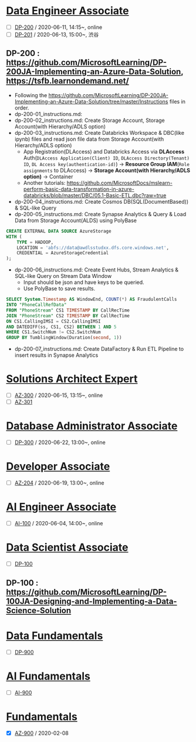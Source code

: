 # [Data Engineer Associate](https://docs.microsoft.com/ko-kr/learn/certifications/azure-data-engineer)
 - [ ] [DP-200](https://docs.microsoft.com/ko-kr/learn/certifications/exams/dp-200) / 2020-06-11, 14:15~, online
 - [ ] [DP-201](https://docs.microsoft.com/ko-kr/learn/certifications/exams/dp-201) / 2020-06-13, 15:00~, 渋谷
## DP-200 : https://github.com/MicrosoftLearning/DP-200JA-Implementing-an-Azure-Data-Solution, https://tsfb.learnondemand.net/
 - Following the https://github.com/MicrosoftLearning/DP-200JA-Implementing-an-Azure-Data-Solution/tree/master/Instructions files in order.
 - dp-200-01_instructions.md: 
 - dp-200-02_instructions.md: Create Storage Account, Storage Account(with Hierarchy/ADLS option)
 - dp-200-03_instructions.md: Create Databricks Workspace & DBC(like ipynb) files and read json file data from Storage Account(with Hierarchy/ADLS option)
     - App Registration(DLAccess) and Databricks Access via **DLAccess** Auth(`DLAccess Application(Client) ID`, `DLAccess Directory(Tenant) ID`, `DL Access key(authentication-id)`) → **Resource Group IAM**(`Role assignments` to DLAccess) → **Storage Account(with Hierarchy/ADLS option)** → Container
     - Another tutorials:     https://github.com/MicrosoftDocs/mslearn-perform-basic-data-transformation-in-azure-databricks/blob/master/DBC/05.1-Basic-ETL.dbc?raw=true
 - dp-200-04_instructions.md: Create Cosmos DB(SQL(DocumentBased)) & SQL-like Query
 - dp-200-05_instructions.md: Create Synapse Analytics & Query & Load Data from Storage Account(ALDS) using PolyBase
```sql
CREATE EXTERNAL DATA SOURCE AzureStorage
WITH (
    TYPE = HADOOP,
    LOCATION = 'abfs://data@awdlsstudxx.dfs.core.windows.net',
    CREDENTIAL = AzureStorageCredential
);
```
 - dp-200-06_instructions.md: Create Event Hubs, Stream Analytics & SQL-like Query on Stream Data Window
   - Input should be json and have keys to be queried.
   - Use PolyBase to save results.
```sql
SELECT System.Timestamp AS WindowEnd, COUNT(*) AS FraudulentCalls
INTO "PhoneCallRefData"
FROM "PhoneStream" CS1 TIMESTAMP BY CallRecTime
JOIN "PhoneStream" CS2 TIMESTAMP BY CallRecTime
ON CS1.CallingIMSI = CS2.CallingIMSI
AND DATEDIFF(ss, CS1, CS2) BETWEEN 1 AND 5
WHERE CS1.SwitchNum != CS2.SwitchNum
GROUP BY TumblingWindow(Duration(second, 1))
```
 - dp-200-07_instructions.md: Create DataFactory & Run ETL Pipeline to insert results in Synapse Analytics

# [Solutions Architect Expert](https://docs.microsoft.com/ko-kr/learn/certifications/azure-solutions-architect)
 - [ ] [AZ-300](https://docs.microsoft.com/ko-kr/learn/certifications/exams/az-300) / 2020-06-15, 13:15~, online
 - [ ] [AZ-301](https://docs.microsoft.com/ko-kr/learn/certifications/exams/az-301)

# [Database Administrator Associate](https://docs.microsoft.com/ko-kr/learn/certifications/azure-database-administrator-associate)
 - [ ] [DP-300](https://docs.microsoft.com/ko-kr/learn/certifications/exams/dp-300) / 2020-06-22, 13:00~, online

# [Developer Associate](https://docs.microsoft.com/ko-kr/learn/certifications/azure-developer)
 - [ ] [AZ-204](https://docs.microsoft.com/ko-kr/learn/certifications/exams/az-204) / 2020-06-19, 13:00~, online

# [AI Engineer Associate](https://docs.microsoft.com/ko-kr/learn/certifications/azure-ai-engineer)
 - [ ] [AI-100](https://docs.microsoft.com/ko-kr/learn/certifications/exams/ai-100) / 2020-06-04, 14:00~, online

# [Data Scientist Associate](https://docs.microsoft.com/ko-kr/learn/certifications/azure-data-scientist)
 - [ ] [DP-100](https://docs.microsoft.com/ko-kr/learn/certifications/exams/dp-100)
## DP-100 : https://github.com/MicrosoftLearning/DP-100JA-Designing-and-Implementing-a-Data-Science-Solution

# [Data Fundamentals](https://docs.microsoft.com/ko-kr/learn/certifications/azure-data-fundamentals)
 - [ ] [DP-900](https://docs.microsoft.com/ko-kr/learn/certifications/exams/dp-900)

# [AI Fundamentals](https://docs.microsoft.com/ko-kr/learn/certifications/azure-ai-fundamentals)
 - [ ] [AI-900](https://docs.microsoft.com/ko-kr/learn/certifications/exams/ai-900)

# [Fundamentals](https://docs.microsoft.com/ko-kr/learn/certifications/azure-fundamentals)
 - [X] [AZ-900](https://docs.microsoft.com/ko-kr/learn/certifications/exams/az-900) / 2020-02-08